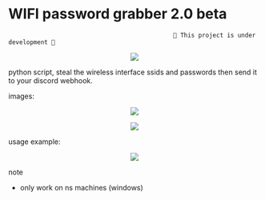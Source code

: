 # WIFI password grabber 2.0 beta

                                                  🛑 This project is under development 🛑
<p align= "center">  <img  src="https://imgur.com/jEgI0ts.png">


python script, steal the wireless interface ssids and passwords then send it to your discord webhook.

images: 
<p align= "center">  <img  src="https://imgur.com/PyUQuDQ.png">
<p align= "center">  <img  src="https://imgur.com/K8ohv5U.png">

usage example:
<p align= "center">  <img src="https://imgur.com/tCkzYlv.png">


note
+ only work on ns machines (windows)
